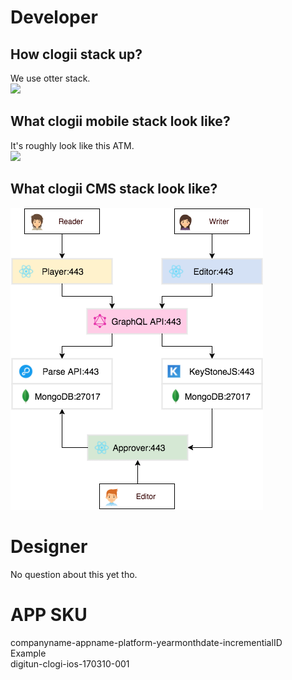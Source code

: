 # Developer

## How clogii stack up?
We use otter stack.  
[![](https://github.com/otterhq/otter-stack/blob/master/img/otter-stack-v1.2.0.png)](https://github.com/otterhq/otter-stack/raw/master/img/otter-stack-v1.2.0.png)

## What clogii mobile stack look like?
It's roughly look like this ATM.  
[![](https://github.com/digithun/clogii-faq/blob/master/img/clogii-mobile-stack-v1.0.0.png)](https://github.com/digithun/clogii-faq/blob/master/img/clogii-mobile-stack-v1.0.0.png)

## What clogii CMS stack look like?
[![](https://github.com/digithun/clogii-faq/blob/master/img/clogii-cms-v1.0.0.png)](https://github.com/digithun/clogii-faq/blob/master/img/clogii-cms-v1.0.0.png)

# Designer
No question about this yet tho.

# APP SKU
companyname-appname-platform-yearmonthdate-incrementialID<br>
Example<br>
digitun-clogi-ios-170310-001



